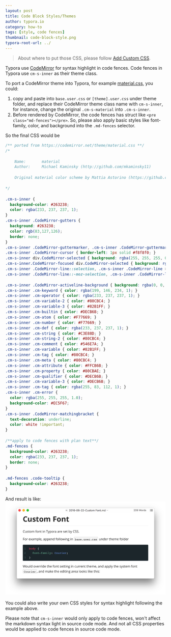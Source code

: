 ```yaml
---
layout: post
title: Code Block Styles/Themes
author: typora.io
category: how-to
tags: [style, code fences]
thumbnail: code-block-style.png
typora-root-url: ../
---
```


> About where to put those CSS, please follow [Add Custom CSS](/Add-Custom-CSS/).

Typora use [CodeMirror](http://codemirror.net) for syntax highlight in code fences. Code fences in Typora use `cm-s-inner` as their theme class.

To port a CodeMirror theme into Typora, for example [material.css](https://codemirror.net/theme/material.css), you could:

1. copy and paste into `base.user.css` or `[theme].user.css` under theme folder, and replace their CodeMirror theme class name with `cm-s-inner`, for instance, change the original `.cm-s-material` into `.cm-s-inner`.
2. Before rendered by CodeMirror, the code fences has struct like `<pre class="md-fences"></pre>`. So, please also apply basic styles like font-family, color, and background into the `.md-fences` selector. 

So the final CSS would be

```css
/** ported from https://codemirror.net/theme/material.css **/
/*

    Name:       material
    Author:     Michael Kaminsky (http://github.com/mkaminsky11)

    Original material color scheme by Mattia Astorino (https://github.com/equinusocio/material-theme)

*/

.cm-s-inner {
  background-color: #263238;
  color: rgba(233, 237, 237, 1);
}
.cm-s-inner .CodeMirror-gutters {
  background: #263238;
  color: rgb(83,127,126);
  border: none;
}
.cm-s-inner .CodeMirror-guttermarker, .cm-s-inner .CodeMirror-guttermarker-subtle, .cm-s-inner .CodeMirror-linenumber { color: rgb(83,127,126); }
.cm-s-inner .CodeMirror-cursor { border-left: 1px solid #f8f8f0; }
.cm-s-inner div.CodeMirror-selected { background: rgba(255, 255, 255, 0.15); }
.cm-s-inner.CodeMirror-focused div.CodeMirror-selected { background: rgba(255, 255, 255, 0.10); }
.cm-s-inner .CodeMirror-line::selection, .cm-s-inner .CodeMirror-line > span::selection, .cm-s-inner .CodeMirror-line > span > span::selection { background: rgba(255, 255, 255, 0.10); }
.cm-s-inner .CodeMirror-line::-moz-selection, .cm-s-inner .CodeMirror-line > span::-moz-selection, .cm-s-inner .CodeMirror-line > span > span::-moz-selection { background: rgba(255, 255, 255, 0.10); }

.cm-s-inner .CodeMirror-activeline-background { background: rgba(0, 0, 0, 0); }
.cm-s-inner .cm-keyword { color: rgba(199, 146, 234, 1); }
.cm-s-inner .cm-operator { color: rgba(233, 237, 237, 1); }
.cm-s-inner .cm-variable-2 { color: #80CBC4; }
.cm-s-inner .cm-variable-3 { color: #82B1FF; }
.cm-s-inner .cm-builtin { color: #DECB6B; }
.cm-s-inner .cm-atom { color: #F77669; }
.cm-s-inner .cm-number { color: #F77669; }
.cm-s-inner .cm-def { color: rgba(233, 237, 237, 1); }
.cm-s-inner .cm-string { color: #C3E88D; }
.cm-s-inner .cm-string-2 { color: #80CBC4; }
.cm-s-inner .cm-comment { color: #546E7A; }
.cm-s-inner .cm-variable { color: #82B1FF; }
.cm-s-inner .cm-tag { color: #80CBC4; }
.cm-s-inner .cm-meta { color: #80CBC4; }
.cm-s-inner .cm-attribute { color: #FFCB6B; }
.cm-s-inner .cm-property { color: #80CBAE; }
.cm-s-inner .cm-qualifier { color: #DECB6B; }
.cm-s-inner .cm-variable-3 { color: #DECB6B; }
.cm-s-inner .cm-tag { color: rgba(255, 83, 112, 1); }
.cm-s-inner .cm-error {
  color: rgba(255, 255, 255, 1.0);
  background-color: #EC5F67;
}
.cm-s-inner .CodeMirror-matchingbracket {
  text-decoration: underline;
  color: white !important;
}

/**apply to code fences with plan text**/
.md-fences {
  background-color: #263238;
  color: rgba(233, 237, 237, 1);
  border: none;
}

.md-fences .code-tooltip {
  background-color: #263238;
}
```

And result is like: ![Snip20160623_11](/media/code-block-style/Snip20160623_11.png)

You could also write your own CSS styles for syntax highlight following the example above.

Please note that `cm-s-inner` would only apply to code fences, won't affect the markdown syntax light in source code mode. And not all CSS properties would be applied to code fences in source code mode.